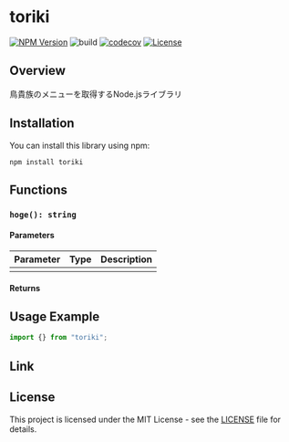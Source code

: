 # toriki

[![NPM Version](https://img.shields.io/npm/v/toriki?logo=npm)](https://www.npmjs.com/package/toriki)
![build](https://github.com/ryohidaka/toriki/workflows/Build/badge.svg)
[![codecov](https://codecov.io/gh/ryohidaka/toriki/graph/badge.svg?token=RHP9TB2F51)](https://codecov.io/gh/ryohidaka/toriki)
[![License](https://img.shields.io/badge/license-MIT-blue.svg)](https://opensource.org/licenses/MIT)

## Overview

鳥貴族のメニューを取得するNode.jsライブラリ

## Installation

You can install this library using npm:

```shell
npm install toriki
```

## Functions

### `hoge(): string`

#### Parameters

| Parameter | Type | Description |
| --------- | ---- | ----------- |
|           |      |             |

#### Returns

## Usage Example

```ts
import {} from "toriki";
```

## Link

## License

This project is licensed under the MIT License - see the [LICENSE](LICENSE) file for details.
